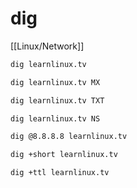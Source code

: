 # dig
[[Linux/Network]]

```bash
dig learnlinux.tv
```
```bash
dig learnlinux.tv MX
```
```bash
dig learnlinux.tv TXT
```
```bash
dig learnlinux.tv NS
```
```bash
dig @8.8.8.8 learnlinux.tv
```
```bash
dig +short learnlinux.tv
```
```bash
dig +ttl learnlinux.tv
```

